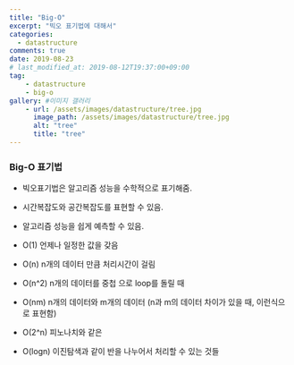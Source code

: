 ```yaml
---
title: "Big-O"
excerpt: "빅오 표기법에 대해서"
categories:
  - datastructure
comments: true
date: 2019-08-23
# last_modified_at: 2019-08-12T19:37:00+09:00
tag: 
    - datastructure
    - big-o
gallery: #이미지 갤러리
    - url: /assets/images/datastructure/tree.jpg
      image_path: /assets/images/datastructure/tree.jpg
      alt: "tree"
      title: "tree"
---
```


### Big-O 표기법

- 빅오표기법은 알고리즘 성능을 수학적으로 표기해줌.
- 시간복잡도와 공간복잡도를 표현할 수 있음.
- 알고리즘 성능을 쉽게 예측할 수 있음.


- O(1) 언제나 일정한 값을 갖음
- O(n) n개의 데이터 만큼 처리시간이 걸림
- O(n^2) n개의 데이터를 중첩 으로 loop를 돌릴 때
- O(nm) n개의 데이터와 m개의 데이터 (n과 m의 데이터 차이가 있을 때, 이런식으로 표현함)
- O(2^n) 피노나치와 같은 
- O(logn) 이진탐색과 같이 반을 나누어서 처리할 수 있는 것들

